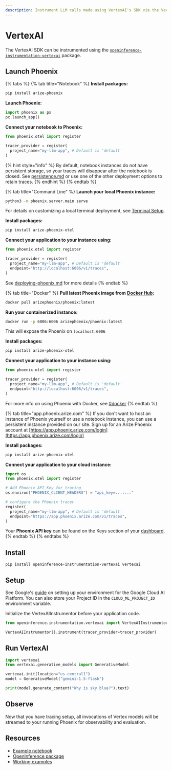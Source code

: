 ```yaml
---
description: Instrument LLM calls made using VertexAI's SDK via the VertexAIInstrumentor
---
```


# VertexAI

The VertexAI SDK can be instrumented using the [`openinference-instrumentation-vertexai`](https://github.com/Arize-ai/openinference/tree/main/python/instrumentation/openinference-instrumentation-vertexai) package.

## Launch Phoenix

{% tabs %}
{% tab title="Notebook" %}
**Install packages:**

```bash
pip install arize-phoenix
```

**Launch Phoenix:**

```python
import phoenix as px
px.launch_app()
```

**Connect your notebook to Phoenix:**

```python
from phoenix.otel import register

tracer_provider = register(
  project_name="my-llm-app", # Default is 'default'
)
```

{% hint style="info" %}
By default, notebook instances do not have persistent storage, so your traces will disappear after the notebook is closed. See [persistence.md](../../deployment/persistence.md "mention") or use one of the other deployment options to retain traces.
{% endhint %}
{% endtab %}

{% tab title="Command Line" %}
**Launch your local Phoenix instance:**

```bash
python3 -m phoenix.server.main serve
```

For details on customizing a local terminal deployment, see [Terminal Setup](https://docs.arize.com/phoenix/setup/environments#terminal).

**Install packages:**

```bash
pip install arize-phoenix-otel
```

**Connect your application to your instance using:**

```python
from phoenix.otel import register

tracer_provider = register(
  project_name="my-llm-app", # Default is 'default'
  endpoint="http://localhost:6006/v1/traces",
)
```

See [deploying-phoenix.md](../../deployment/deploying-phoenix.md "mention") for more details
{% endtab %}

{% tab title="Docker" %}
**Pull latest Phoenix image from** [**Docker Hub**](https://hub.docker.com/r/arizephoenix/phoenix)**:**

```bash
docker pull arizephoenix/phoenix:latest
```

**Run your containerized instance:**

```bash
docker run -p 6006:6006 arizephoenix/phoenix:latest
```

This will expose the Phoenix on `localhost:6006`

**Install packages:**

```bash
pip install arize-phoenix-otel
```

**Connect your application to your instance using:**

```python
from phoenix.otel import register

tracer_provider = register(
  project_name="my-llm-app", # Default is 'default'
  endpoint="http://localhost:6006/v1/traces",
)
```

For more info on using Phoenix with Docker, see [#docker](vertexai.md#docker "mention")
{% endtab %}

{% tab title="app.phoenix.arize.com" %}
If you don't want to host an instance of Phoenix yourself or use a notebook instance, you can use a persistent instance provided on our site. Sign up for an Arize Phoenix account at [https://app.phoenix.arize.com/login](https://app.phoenix.arize.com/login)

**Install packages:**

```bash
pip install arize-phoenix-otel
```

**Connect your application to your cloud instance:**

```python
import os
from phoenix.otel import register

# Add Phoenix API Key for tracing
os.environ["PHOENIX_CLIENT_HEADERS"] = "api_key=...:..."

# configure the Phoenix tracer
register(
  project_name="my-llm-app", # Default is 'default'
  endpoint="https://app.phoenix.arize.com/v1/traces",
)
```

Your **Phoenix API key** can be found on the Keys section of your [dashboard](https://app.phoenix.arize.com).
{% endtab %}
{% endtabs %}

## Install

```shell
pip install openinference-instrumentation-vertexai vertexai
```

## Setup

See Google's [guide](https://cloud.google.com/vertex-ai/generative-ai/docs/start/quickstarts/quickstart-multimodal#expandable-1) on setting up your environment for the Google Cloud AI Platform. You can also store your Project ID in the `CLOUD_ML_PROJECT_ID` environment variable.

Initialize the VertexAIInstrumentor before your application code.

```python
from openinference.instrumentation.vertexai import VertexAIInstrumentor

VertexAIInstrumentor().instrument(tracer_provider=tracer_provider)
```

## Run VertexAI

```python
import vertexai
from vertexai.generative_models import GenerativeModel

vertexai.init(location="us-central1")
model = GenerativeModel("gemini-1.5-flash")

print(model.generate_content("Why is sky blue?").text)
```

## Observe

Now that you have tracing setup, all invocations of Vertex models will be streamed to your running Phoenix for observability and evaluation.

## Resources

* [Example notebook](https://github.com/Arize-ai/openinference/blob/main/python/instrumentation/openinference-instrumentation-vertexai/examples/basic\_generation.py)
* [OpenInference package](https://github.com/Arize-ai/openinference/blob/main/python/instrumentation/openinference-instrumentation-vertexai)
* [Working examples](https://github.com/Arize-ai/openinference/blob/main/python/instrumentation/openinference-instrumentation-vertexai/examples)
